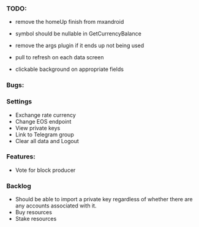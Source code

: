 ### TODO:
- remove the homeUp finish from mxandroid
- symbol should be nullable in GetCurrencyBalance
- remove the args plugin if it ends up not being used

- pull to refresh on each data screen
- clickable background on appropriate fields

### Bugs:

### Settings
- Exchange rate currency
- Change EOS endpoint 
- View private keys
- Link to Telegram group
- Clear all data and Logout

### Features:
- Vote for block producer

### Backlog
- Should be able to import a private key regardless of whether there are any accounts associated with it.
- Buy resources
- Stake resources